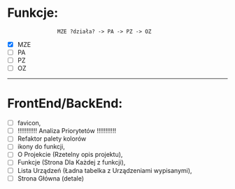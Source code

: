 # Funkcje: 
                    MZE ?działa? -> PA -> PZ -> OZ
- [x] MZE
- [ ] PA
- [ ] PZ
- [ ] OZ
---
# FrontEnd/BackEnd:
- [ ] favicon,
- [ ] !!!!!!!!!!!                    Analiza Priorytetów                 !!!!!!!!!!!
- [ ] Refaktor palety kolorów
- [ ] ikony do funkcji,
- [ ] O Projekcie (Rzetelny opis projektu),
- [ ] Funkcje (Strona Dla Każdej z funkcji),
- [ ] Lista Urządzeń (Ładna tabelka z Urządzeniami wypisanymi),
- [ ] Strona Główna (detale)